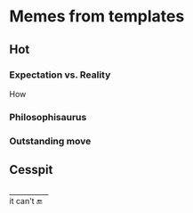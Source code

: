 # Memes from templates

## Hot 

### Expectation vs. Reality

How 

### Philosophisaurus

### Outstanding move

## Cesspit

\___________\
it can't 🔚 
